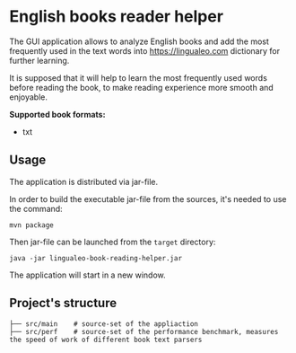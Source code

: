 # English books reader helper
The GUI application allows to analyze English books and add the most frequently used in the text words into https://lingualeo.com dictionary for further learning.

It is supposed that it will help to learn the most frequently used words before reading the book, to make reading experience more smooth and enjoyable.

**Supported book formats:**
- txt

## Usage
The application is distributed via jar-file.

In order to build the executable jar-file from the sources, it's needed to use the command:
```shell
mvn package
```
Then jar-file can be launched from the `target` directory:
```shell
java -jar lingualeo-book-reading-helper.jar
```

The application will start in a new window.

## Project's structure
```
├── src/main    # source-set of the appliaction
├── src/perf    # source-set of the performance benchmark, measures the speed of work of different book text parsers

```
